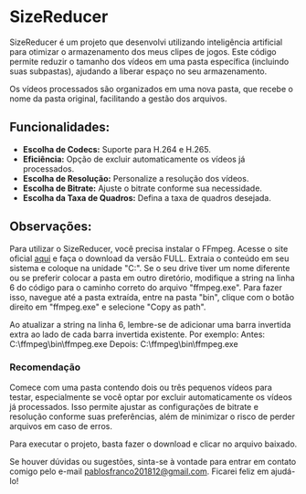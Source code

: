 # SizeReducer
SizeReducer é um projeto que desenvolvi utilizando inteligência artificial para otimizar o armazenamento dos meus clipes de jogos.
Este código permite reduzir o tamanho dos vídeos em uma pasta específica (incluindo suas subpastas), ajudando a liberar espaço no seu armazenamento.

Os vídeos processados são organizados em uma nova pasta, que recebe o nome da pasta original, facilitando a gestão dos arquivos.



## Funcionalidades:
+ **Escolha de Codecs:** Suporte para H.264 e H.265.
+ **Eficiência:** Opção de excluir automaticamente os vídeos já processados.
+ **Escolha de Resolução:** Personalize a resolução dos vídeos.
+ **Escolha de Bitrate:** Ajuste o bitrate conforme sua necessidade.
+ **Escolha da Taxa de Quadros:** Defina a taxa de quadros desejada.



## Observações:
Para utilizar o SizeReducer, você precisa instalar o FFmpeg. Acesse o site oficial [aqui](www.ffmpeg.org/download.html) e faça o download da versão FULL. 
Extraia o conteúdo em seu sistema e coloque na unidade "C:".
Se o seu drive tiver um nome diferente ou se preferir colocar a pasta em outro diretório, modifique a string na linha 6 do código para o caminho correto do arquivo "ffmpeg.exe".
Para fazer isso, navegue até a pasta extraída, entre na pasta "bin", clique com o botão direito em "ffmpeg.exe" e selecione "Copy as path".

Ao atualizar a string na linha 6, lembre-se de adicionar uma barra invertida extra ao lado de cada barra invertida existente. Por exemplo:
Antes: C:\ffmpeg\bin\ffmpeg.exe
Depois: C:\\ffmpeg\\bin\\ffmpeg.exe

### Recomendação
Comece com uma pasta contendo dois ou três pequenos vídeos para testar, especialmente se você optar por excluir automaticamente os vídeos já processados.
Isso permite ajustar as configurações de bitrate e resolução conforme suas preferências, além de minimizar o risco de perder arquivos em caso de erros.

Para executar o projeto, basta fazer o download e clicar no arquivo baixado.

Se houver dúvidas ou sugestões, sinta-se à vontade para entrar em contato comigo pelo e-mail pablosfranco201812@gmail.com. Ficarei feliz em ajudá-lo!
